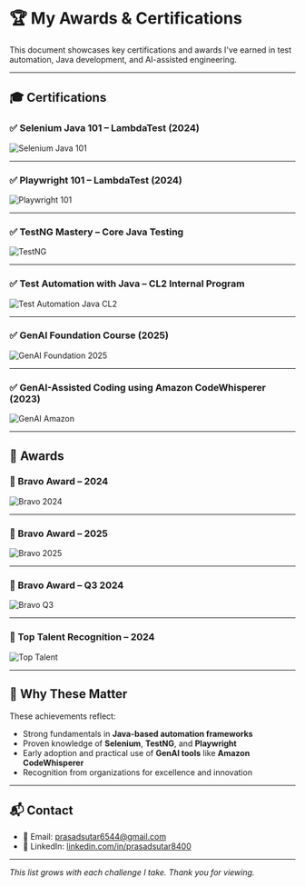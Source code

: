 # 🏆 My Awards & Certifications

This document showcases key certifications and awards I've earned in test automation, Java development, and AI-assisted engineering.

---

## 🎓 Certifications

### ✅ Selenium Java 101 – LambdaTest (2024)
![Selenium Java 101](My_AwardsAndCertifications/SeleniumJava101.png)

---

### ✅ Playwright 101 – LambdaTest (2024)
![Playwright 101](My_AwardsAndCertifications/Playwright101.png)

---

### ✅ TestNG Mastery – Core Java Testing
![TestNG](My_AwardsAndCertifications/TestNG.png)

---

### ✅ Test Automation with Java – CL2 Internal Program
![Test Automation Java CL2](My_AwardsAndCertifications/Test_Autoamtion_Java_CL2.png)

---

### ✅ GenAI Foundation Course (2025)
![GenAI Foundation 2025](My_AwardsAndCertifications/GenAI_FoundationCourse_2025.png)

---

### ✅ GenAI-Assisted Coding using Amazon CodeWhisperer (2023)
![GenAI Amazon](My_AwardsAndCertifications/GenAI_AssistedCoding_UsingAmazonCodeWhisperer_2023.png)

---

## 🏅 Awards

### 🥇 Bravo Award – 2024
![Bravo 2024](My_AwardsAndCertifications/BravoAward_2024.jpg)

---

### 🥇 Bravo Award – 2025
![Bravo 2025](My_AwardsAndCertifications/BravoAward_2025.png)

---

### 🥈 Bravo Award – Q3 2024
![Bravo Q3](My_AwardsAndCertifications/BravoAward_Q3_2024.png)

---

### 🌟 Top Talent Recognition – 2024
![Top Talent](My_AwardsAndCertifications/TopTalent_2024.jpg)

---

## 💬 Why These Matter

These achievements reflect:

- Strong fundamentals in **Java-based automation frameworks**
- Proven knowledge of **Selenium**, **TestNG**, and **Playwright**
- Early adoption and practical use of **GenAI tools** like **Amazon CodeWhisperer**
- Recognition from organizations for excellence and innovation

---

## 📬 Contact

- 📧 Email: prasadsutar6544@gmail.com  
- 💼 LinkedIn: [linkedin.com/in/prasadsutar8400](https://www.linkedin.com/in/prasadsutar8400/)

---

_This list grows with each challenge I take. Thank you for viewing._
